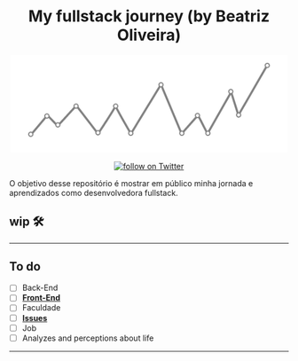 <h1 align="center">
My fullstack journey (by Beatriz Oliveira)
</h1>

<p align="center">
    <img width="500" src="./img/banner.png" />
</p>

<p align="center">
<a href="https://twitter.com/intent/follow?screen_name=biantris_">
   <img src="https://img.shields.io/twitter/follow/biantris_?style=social&logo=twitter"
    alt="follow on Twitter"></a>
</p>
O objetivo desse repositório é mostrar em público minha jornada e aprendizados como desenvolvedora fullstack.

## wip 🛠️

---
## To do
- [ ] Back-End
- [ ] [**Front-End**](https://github.com/beatrizoliveiira/my-fullstack-journey/blob/master/src/front-end/front-end.md)
- [ ] Faculdade
- [ ] [**Issues**](https://github.com/beatrizoliveiira/my-fullstack-journey/blob/master/src/issues/issues.md)
- [ ] Job
- [ ] Analyzes and perceptions about life
---
